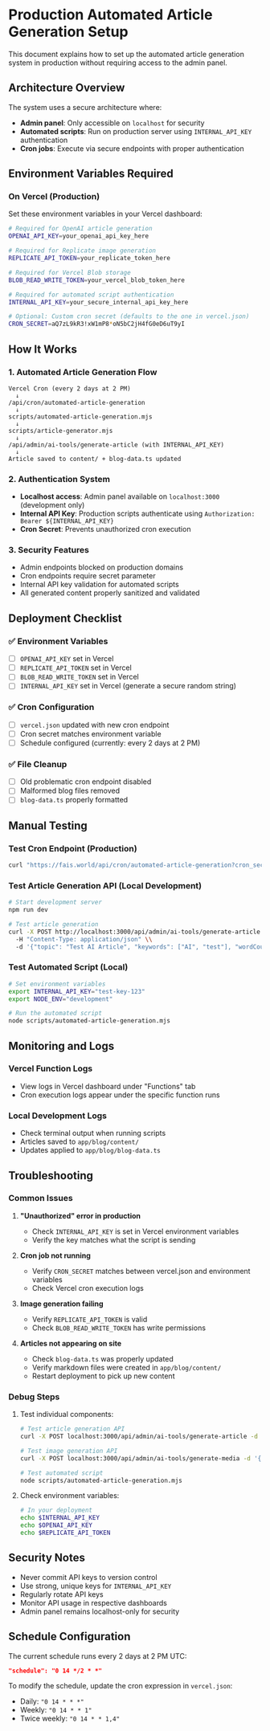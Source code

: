 # Production Automated Article Generation Setup

This document explains how to set up the automated article generation system in production without requiring access to the admin panel.

## Architecture Overview

The system uses a secure architecture where:

- **Admin panel**: Only accessible on `localhost` for security
- **Automated scripts**: Run on production server using `INTERNAL_API_KEY` authentication
- **Cron jobs**: Execute via secure endpoints with proper authentication

## Environment Variables Required

### On Vercel (Production)

Set these environment variables in your Vercel dashboard:

```bash
# Required for OpenAI article generation
OPENAI_API_KEY=your_openai_api_key_here

# Required for Replicate image generation  
REPLICATE_API_TOKEN=your_replicate_token_here

# Required for Vercel Blob storage
BLOB_READ_WRITE_TOKEN=your_vercel_blob_token_here

# Required for automated script authentication
INTERNAL_API_KEY=your_secure_internal_api_key_here

# Optional: Custom cron secret (defaults to the one in vercel.json)
CRON_SECRET=aQ7zL9kR3!xW1mP8*oN5bC2jH4fG0eD6uT9yI
```

## How It Works

### 1. Automated Article Generation Flow

```
Vercel Cron (every 2 days at 2 PM) 
  ↓
/api/cron/automated-article-generation 
  ↓
scripts/automated-article-generation.mjs 
  ↓
scripts/article-generator.mjs 
  ↓
/api/admin/ai-tools/generate-article (with INTERNAL_API_KEY)
  ↓
Article saved to content/ + blog-data.ts updated
```

### 2. Authentication System

- **Localhost access**: Admin panel available on `localhost:3000` (development only)
- **Internal API Key**: Production scripts authenticate using `Authorization: Bearer ${INTERNAL_API_KEY}`
- **Cron Secret**: Prevents unauthorized cron execution

### 3. Security Features

- Admin endpoints blocked on production domains
- Cron endpoints require secret parameter
- Internal API key validation for automated scripts
- All generated content properly sanitized and validated

## Deployment Checklist

### ✅ Environment Variables

- [ ] `OPENAI_API_KEY` set in Vercel
- [ ] `REPLICATE_API_TOKEN` set in Vercel  
- [ ] `BLOB_READ_WRITE_TOKEN` set in Vercel
- [ ] `INTERNAL_API_KEY` set in Vercel (generate a secure random string)

### ✅ Cron Configuration

- [ ] `vercel.json` updated with new cron endpoint
- [ ] Cron secret matches environment variable
- [ ] Schedule configured (currently: every 2 days at 2 PM)

### ✅ File Cleanup

- [ ] Old problematic cron endpoint disabled
- [ ] Malformed blog files removed
- [ ] `blog-data.ts` properly formatted

## Manual Testing

### Test Cron Endpoint (Production)

```bash
curl "https://fais.world/api/cron/automated-article-generation?cron_secret=aQ7zL9kR3!xW1mP8*oN5bC2jH4fG0eD6uT9yI"
```

### Test Article Generation API (Local Development)

```bash
# Start development server
npm run dev

# Test article generation
curl -X POST http://localhost:3000/api/admin/ai-tools/generate-article \\
  -H "Content-Type: application/json" \\
  -d '{"topic": "Test AI Article", "keywords": ["AI", "test"], "wordCount": 500}'
```

### Test Automated Script (Local)

```bash
# Set environment variables
export INTERNAL_API_KEY="test-key-123"
export NODE_ENV="development"

# Run the automated script
node scripts/automated-article-generation.mjs
```

## Monitoring and Logs

### Vercel Function Logs

- View logs in Vercel dashboard under "Functions" tab
- Cron execution logs appear under the specific function runs

### Local Development Logs

- Check terminal output when running scripts
- Articles saved to `app/blog/content/`
- Updates applied to `app/blog/blog-data.ts`

## Troubleshooting

### Common Issues

1. **"Unauthorized" error in production**
   - Check `INTERNAL_API_KEY` is set in Vercel environment variables
   - Verify the key matches what the script is sending

2. **Cron job not running**
   - Verify `CRON_SECRET` matches between vercel.json and environment variables
   - Check Vercel cron execution logs

3. **Image generation failing**
   - Verify `REPLICATE_API_TOKEN` is valid
   - Check `BLOB_READ_WRITE_TOKEN` has write permissions

4. **Articles not appearing on site**
   - Check `blog-data.ts` was properly updated
   - Verify markdown files were created in `app/blog/content/`
   - Restart deployment to pick up new content

### Debug Steps

1. Test individual components:

   ```bash
   # Test article generation API
   curl -X POST localhost:3000/api/admin/ai-tools/generate-article -d '{"topic":"test"}'
   
   # Test image generation API  
   curl -X POST localhost:3000/api/admin/ai-tools/generate-media -d '{"mediaType":"image","prompt":"test"}'
   
   # Test automated script
   node scripts/automated-article-generation.mjs
   ```

2. Check environment variables:

   ```bash
   # In your deployment
   echo $INTERNAL_API_KEY
   echo $OPENAI_API_KEY
   echo $REPLICATE_API_TOKEN
   ```

## Security Notes

- Never commit API keys to version control
- Use strong, unique keys for `INTERNAL_API_KEY`
- Regularly rotate API keys
- Monitor API usage in respective dashboards
- Admin panel remains localhost-only for security

## Schedule Configuration

The current schedule runs every 2 days at 2 PM UTC:

```json
"schedule": "0 14 */2 * *"
```

To modify the schedule, update the cron expression in `vercel.json`:

- Daily: `"0 14 * * *"`
- Weekly: `"0 14 * * 1"`  
- Twice weekly: `"0 14 * * 1,4"`
